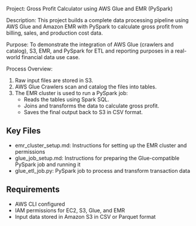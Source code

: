 Project: Gross Profit Calculator using AWS Glue and EMR (PySpark)

Description:
This project builds a complete data processing pipeline using AWS Glue and Amazon EMR with PySpark to calculate gross profit from billing, sales, and production cost data.

Purpose:
To demonstrate the integration of AWS Glue (crawlers and catalog), S3, EMR, and PySpark for ETL and reporting purposes in a real-world financial data use case.

Process Overview:
1. Raw input files are stored in S3.
2. AWS Glue Crawlers scan and catalog the files into tables.
3. The EMR cluster is used to run a PySpark job:
   - Reads the tables using Spark SQL.
   - Joins and transforms the data to calculate gross profit.
   - Saves the final output back to S3 in CSV format.

## Key Files

- emr_cluster_setup.md: Instructions for setting up the EMR cluster and permissions
- glue_job_setup.md: Instructions for preparing the Glue-compatible PySpark job and running it
- glue_etl_job.py: PySpark job to process and transform transaction data

## Requirements

- AWS CLI configured
- IAM permissions for EC2, S3, Glue, and EMR
- Input data stored in Amazon S3 in CSV or Parquet format

